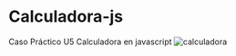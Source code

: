 # Calculadora-js
Caso Práctico U5
Calculadora en javascript
![calculadora](https://i.imgur.com/CD9btag.jpg)
